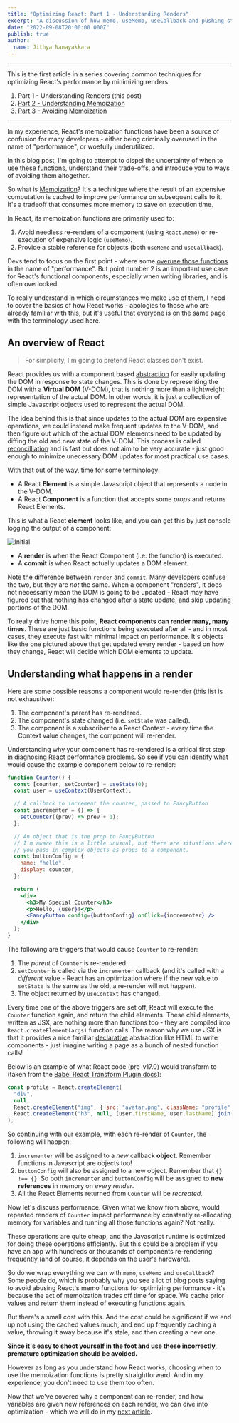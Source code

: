 ```yaml
---
title: "Optimizing React: Part 1 - Understanding Renders"
excerpt: "A discussion of how memo, useMemo, useCallback and pushing state down can minimize re-renders. In part 1, I go over the basics of what happens when React renders."
date: "2022-09-08T20:00:00.000Z"
publish: true
author:
  name: Jithya Nanayakkara
---
```


---

This is the first article in a series covering common techniques for optimizing React's performance by minimizing renders.

1. Part 1 - Understanding Renders (this post)
2. [Part 2 - Understanding Memoization](https://jithyan.github.io/blog/posts/understanding-memoization)
3. [Part 3 - Avoiding Memoization](https://jithyan.github.io/blog/posts/avoiding-memoization)

---

In my experience, React's memoization functions have been a source of confusion for many developers - either being criminally overused in the name of "performance", or woefully underutilized.

In this blog post, I'm going to attempt to dispel the uncertainty of when to use these functions, understand their trade-offs, and introduce you to ways of avoiding them altogether.

So what is [Memoization](https://en.wikipedia.org/wiki/Memoization)? It's a technique where the result of an expensive computation is cached to improve performance on subsequent calls to it. It's a tradeoff that consumes more memory to save on execution time.

In React, its memoization functions are primarily used to:

1. Avoid needless re-renders of a component (using `React.memo`) or re-execution of expensive logic (`useMemo`).
2. Provide a stable reference for objects (both `useMemo` and `useCallback`).

Devs tend to focus on the first point - where some [overuse those functions](https://royi-codes.vercel.app/thousand-usecallbacks/) in the name of "performance". But point number 2 is an important use case for React's functional components, especially when writing libraries, and is often overlooked.

To really understand in which circumstances we make use of them, I need to cover the basics of how React works - apologies to those who are already familiar with this, but it's useful that everyone is on the same page with the terminology used here.

## An overview of React

> For simplicity, I'm going to pretend React classes don't exist.

React provides us with a component based [abstraction](https://computersciencewiki.org/index.php/Abstraction) for easily updating the DOM in response to state changes. This is done by representing the DOM with a **Virtual DOM** (V-DOM), that is nothing more than a lightweight representation of the actual DOM. In other words, it is just a collection of simple Javascript objects used to represent the actual DOM.

The idea behind this is that since updates to the actual DOM are expensive operations, we could instead make frequent updates to the V-DOM, and then figure out which of the actual DOM elements need to be updated by diffing the old and new state of the V-DOM. This process is called [reconcilliation](https://reactjs.org/docs/reconciliation.html) and is fast but does not aim to be very accurate - just good enough to minimize unecessary DOM updates for most practical use cases.

With that out of the way, time for some terminology:

- A React **Element** is a simple Javascript object that represents a node in the V-DOM.
- A React **Component** is a function that accepts some _props_ and returns React Elements.

This is what a React **element** looks like, and you can get this by just console logging the output of a component:

![Initial](/blog/assets/blog/reducing-re-renders/react-elements-object.png)

- A **render** is when the React Component (i.e. the function) is executed.
- A **commit** is when React actually updates a DOM element.

Note the difference between `render` and `commit`. Many developers confuse the two, but they are _not_ the same. When a component "renders", it does not necessarily mean the DOM is going to be updated - React may have figured out that nothing has changed after a state update, and skip updating portions of the DOM.

To really drive home this point, **React components can render many, many times**. These are just basic functions being executed after all - and in most cases, they execute fast with minimal impact on performance. It's objects like the one pictured above that get updated every render - based on how they change, React will decide which DOM elements to update.

## Understanding what happens in a render

Here are some possible reasons a component would re-render (this list is not exhaustive):

1. The component's parent has re-rendered.
2. The component's state changed (i.e. `setState` was called).
3. The component is a subscriber to a React Context - every time the Context value changes, the component will re-render.

Understanding why your component has re-rendered is a critical first step in diagnosing React performance problems.
So see if you can identify what would cause the example component below to re-render:

```jsx
function Counter() {
  const [counter, setCounter] = useState(0);
  const user = useContext(UserContext);

  // A callback to increment the counter, passed to FancyButton
  const incrementer = () => {
    setCounter((prev) => prev + 1);
  };

  // An object that is the prop to FancyButton
  // I'm aware this is a little unusual, but there are situations where
  // you pass in complex objects as props to a component.
  const buttonConfig = {
    name: "hello",
    display: counter,
  };

  return (
    <div>
      <h3>My Special Counter</h3>
      <p>Hello, {user}!</p>
      <FancyButton config={buttonConfig} onClick={incrementer} />
    </div>
  );
}
```

The following are triggers that would cause `Counter` to re-render:

1. The _parent_ of `Counter` is re-rendered.
2. `setCounter` is called via the `incrementer` callback (and it's called with a _different_ value - React has an optimization where if the new value to `setState` is the same as the old, a re-render will not happen).
3. The object returned by `useContext` has changed.

Every time one of the above triggers are set off, React will execute the `Counter` function again, and return the child elements.
These child elements, written as JSX, are nothing more than functions too - they are compiled into `React.createElement(args)` function calls.
The reason why we use JSX is that it provides a nice familiar [declarative](https://en.wikipedia.org/wiki/Declarative_programming) abstraction like HTML to write components - just imagine writing a page as a bunch of nested function calls!

Below is an example of what React code (pre-v17.0) would transform to (taken from the [Babel React Transform Plugin docs](https://babeljs.io/docs/en/babel-plugin-transform-react-jsx)):

```javascript
const profile = React.createElement(
  "div",
  null,
  React.createElement("img", { src: "avatar.png", className: "profile" }),
  React.createElement("h3", null, [user.firstName, user.lastName].join(" "))
);
```

So continuing with our example, with each re-render of `Counter`, the following will happen:

1. `incrementer` will be assigned to a _new_ callback **object**. Remember functions in Javascript are objects too!
2. `buttonConfig` will also be assigned to a new object. Remember that `{} !== {}`. So both `incrementer` and `buttonConfig` will be assigned to **new references** in memory on _every render_.
3. All the React Elements returned from `Counter` will be _recreated_.

Now let's discuss performance. Given what we know from above, would repeated renders of `Counter` impact performance by constantly re-allocating memory for variables and running all those functions again? Not really.

These operations are quite cheap, and the Javascript runtime is optimized for doing these operations efficiently. But this could be a problem if you have an app with hundreds or thousands of components re-rendering frequently (and of course, it depends on the user's hardware).

So do we wrap everything we can with `memo`, `useMemo` and `useCallback`? Some people do, which is probably why you see a lot of blog posts saying to avoid abusing React's memo functions for optimizing performance - it's because the act of memoization trades off time for space. We cache prior values and return them instead of executing functions again.

But there's a small cost with this. And the cost could be significant if we end up not using the cached values much, and end up frequently caching a value, throwing it away because it's stale, and then creating a new one.

**Since it's easy to shoot yourself in the foot and use these incorrectly, premature optimization should be avoided.**

However as long as you understand how React works, choosing when to use the memoization functions is pretty straightforward. And in my experience, you don't need to use them too often.

Now that we've covered why a component can re-render, and how variables are given new references on each render, we can dive into optimization - which we will do in my [next article](https://jithyan.github.io/blog/posts/understanding-memoization).
